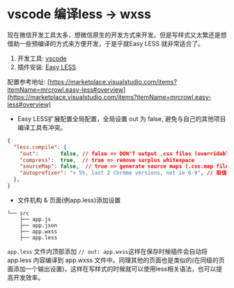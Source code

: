 # vscode 编译less -> wxss

现在微信开发工具太多，想微信原生的开发方式来开发。但是写样式又太繁还是想借助一些预编译的方式来方便开发，于是乎就Easy LESS 就非常适合了。

1. 开发工具: [vscode](https://code.visualstudio.com/)
2. 插件安装: [Easy LESS](https://marketplace.visualstudio.com/items?itemName=mrcrowl.easy-less#overview)

配置参考地址: [https://marketplace.visualstudio.com/items?itemName=mrcrowl.easy-less#overview](https://marketplace.visualstudio.com/items?itemName=mrcrowl.easy-less#overview)


+ Easy LESS扩展配置全局配置，全局设置 out 为 false, 避免与自己的其他项目编译工具有冲突。

```json
{
  "less.compile": {
    "out":       false, // false => DON'T output .css files (overridable per-file, see below)
    "compress":  true,  // true => remove surplus whitespace
    "sourceMap": false,  // true => generate source maps (.css.map files)
    "autoprefixer": "> 5%, last 2 Chrome versions, not ie 6-9", // 取值参考: autoprefixer & browserslist配置
  },
}
```

+ 文件机构 & 页面(例app.less)添加设置

```
└── src
    ├── app.js
    ├── app.json
    ├── app.wxss
    ├── app.less
```

`app.less` 文件内顶部添加 `// out: app.wxss`这样在保存时候插件会自动将 app.less 内容编译到 app.wxss 文件中。同理其他的页面也是类似的(在同级的页面添加一个输出设置)，这样在写样式的时候就可以使用less相关语法，也可以提高开发效率。